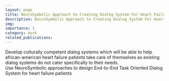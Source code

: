 ```yaml
---
layout: page
title: NeuroSymbolic Approach to Creating Dialog System For Heart Failure Patients
description: NeuroSymbolic Approach to Creating Dialog System For Heart Failure Patients
img: 
importance: 1
category: work
related_publications: 
---
```


Develop culturally competent dialog systems which will be able to help african-american heart failure patients take care of themselves as existing dialog systems do not cater specifically to their needs.   
Use NeuroSymbolic approaches to design End-to-End Task Oriented Dialog System for heart failure patients  
